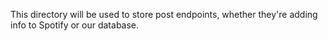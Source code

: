 This directory will be used to store post endpoints, whether they're adding info to Spotify or our database.
